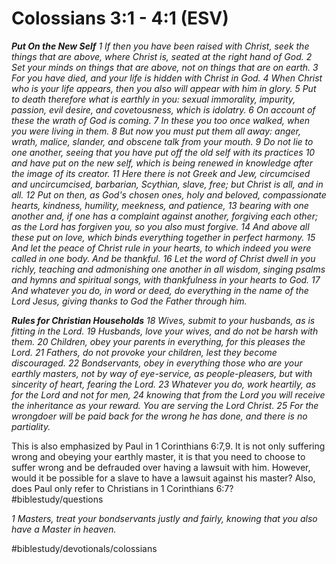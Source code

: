 # Colossians 3:1 - 4:1 (ESV) 
***Put On the New Self***
*1 If then you have been raised with Christ, seek the things that are above, where Christ is, seated at the right hand of God. 2 Set your minds on things that are above, not on things that are on earth. 3 For you have died, and your life is hidden with Christ in God. 4 When Christ who is your life appears, then you also will appear with him in glory.*
*5 Put to death therefore what is earthly in you: sexual immorality, impurity, passion, evil desire, and covetousness, which is idolatry. 6 On account of these the wrath of God is coming. 7 In these you too once walked, when you were living in them. 8 But now you must put them all away: anger, wrath, malice, slander, and obscene talk from your mouth. 9 Do not lie to one another, seeing that you have put off the old self with its practices 10 and have put on the new self, which is being renewed in knowledge after the image of its creator. 11 Here there is not Greek and Jew, circumcised and uncircumcised, barbarian, Scythian, slave, free; but Christ is all, and in all.*
*12 Put on then, as God's chosen ones, holy and beloved, compassionate hearts, kindness, humility, meekness, and patience, 13 bearing with one another and, if one has a complaint against another, forgiving each other; as the Lord has forgiven you, so you also must forgive. 14 And above all these put on love, which binds everything together in perfect harmony. 15 And let the peace of Christ rule in your hearts, to which indeed you were called in one body. And be thankful. 16 Let the word of Christ dwell in you richly, teaching and admonishing one another in all wisdom, singing psalms and hymns and spiritual songs, with thankfulness in your hearts to God. 17 And whatever you do, in word or deed, do everything in the name of the Lord Jesus, giving thanks to God the Father through him.*

***Rules for Christian Households***
*18 Wives, submit to your husbands, as is fitting in the Lord. 19 Husbands, love your wives, and do not be harsh with them. 20 Children, obey your parents in everything, for this pleases the Lord. 21 Fathers, do not provoke your children, lest they become discouraged. 22 Bondservants, obey in everything those who are your earthly masters, not by way of eye-service, as people-pleasers, but with sincerity of heart, fearing the Lord. 23 Whatever you do, work heartily, as for the Lord and not for men, 24 knowing that from the Lord you will receive the inheritance as your reward. You are serving the Lord Christ. 25 For the wrongdoer will be paid back for the wrong he has done, and there is no partiality.*

This is also emphasized by Paul in 1 Corinthians 6:7,9. It is not only suffering wrong and obeying your earthly master, it is that you need to choose to suffer wrong and be defrauded over having a lawsuit with him. However, would it be possible for a slave to have a lawsuit against his master? Also, does Paul only refer to Christians in 1 Corinthians 6:7? #biblestudy/questions 

*1 Masters, treat your bondservants justly and fairly, knowing that you also have a Master in heaven.*

#biblestudy/devotionals/colossians

